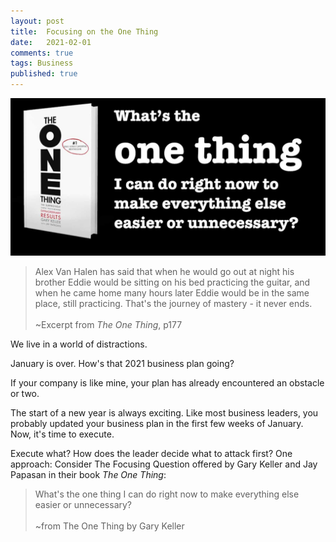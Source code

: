 ```yaml
---
layout: post
title:  Focusing on the One Thing
date:   2021-02-01
comments: true
tags: Business
published: true
---
```


<img src="/images/one_thing_focusing_question.jpg" width="600" alt="Focusing Question: What's the one thing I can do right now to make everything else easier or unnecessary? From The One Thing by Gary Keller + Jay Papasan" title="Focusing Question: What's the one thing I can do right now to make everything else easier or unnecessary? From The One Thing by Gary Keller + Jay Papasan" /><br/>

>Alex Van Halen has said that when he would go out at night his brother Eddie would be sitting on his bed practicing the guitar, and when he came home many hours later Eddie would be in the same place, still practicing. That's the journey of mastery - it never ends.<br/><br/>
~Excerpt from _The One Thing_, p177

We live in a world of distractions.


<!--more-->



January is over. How's that 2021 business plan going?

If your company is like mine, your plan has already encountered an obstacle or two. 


The start of a new year is always exciting. Like most business leaders, you probably updated your business plan in the first few weeks of January. Now, it's time to execute.

Execute what? How does the leader decide what to attack first? One approach: Consider The Focusing Question offered by Gary Keller and Jay Papasan in their book _The One  Thing_:

>What's the one thing I can do right now to make everything else easier or unnecessary?
<br/><br/>~from The One Thing by Gary Keller



